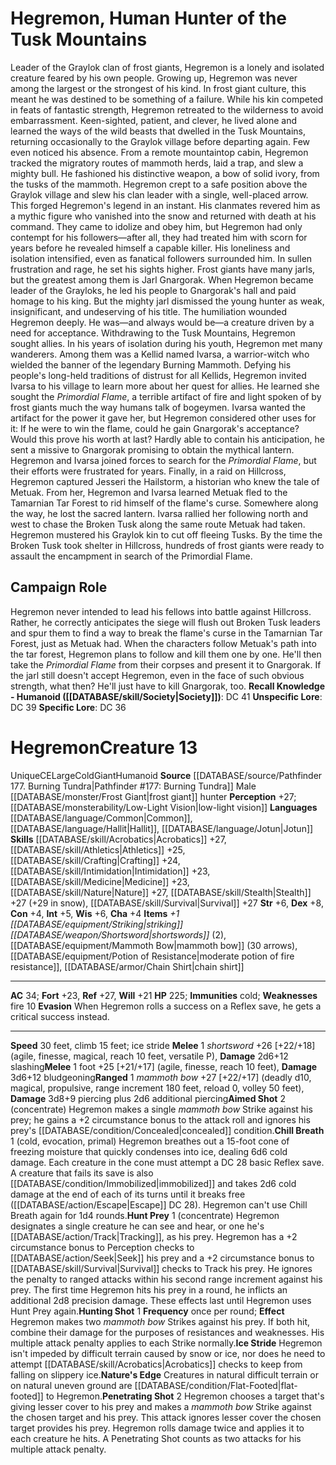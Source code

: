 ﻿---
ac: '34'
alignment: CE
charisma: '+4'
climb_speed: '15'
constitution: '+4'
creature_ability:
- Aimed Shot
- Chill Breath
- Evasion
- Hunt Prey
- Hunting Shot
- Ice Stride
- Nature's Edge
- ''
- Penetrating Shot
dexterity: '+8'
fortitude: '+23'
hp: '225'
id: '1831'
immunity:
- '[[DATABASE/trait/Cold|cold]]'
intelligence: '+5'
land_speed: '30'
language:
- '[[DATABASE/language/Common|Common]]'
- '[[DATABASE/language/Hallit|Hallit]]'
- '[[DATABASE/language/Jotun|Jotun]]'
level: '13'
max_speed: '30'
name: Hegremon
perception: '+27'
rarity: Unique
reflex: '+27'
sense:
- '[[DATABASE/monsterability/Low-Light Vision|low-light vision]]'
size: Large
skill:
- '[[DATABASE/skill/Acrobatics|Acrobatics]] +27'
- '[[DATABASE/skill/Athletics|Athletics]] +25'
- '[[DATABASE/skill/Crafting|Crafting]] +24'
- '[[DATABASE/skill/Intimidation|Intimidation]] +23'
- '[[DATABASE/skill/Medicine|Medicine]] +23'
- '[[DATABASE/skill/Nature|Nature]] +27'
- '[[DATABASE/skill/Stealth|Stealth]] +27'
- '[[DATABASE/skill/Survival|Survival]] +27'
source: '[[DATABASE/source/Pathfinder 177. Burning Tundra|Pathfinder #177: Burning
  Tundra]]'
speed:
- 30 feet
- climb 15 feet; ice stride
strength: '+6'
strength_req: '6'
strongest_save:
- Reflex
trait:
- '[[DATABASE/trait/Cold|Cold]]'
- '[[DATABASE/trait/Giant|Giant]]'
- '[[DATABASE/trait/Humanoid|Humanoid]]'
- '[[DATABASE/trait/Unique|Unique]]'
type: Creature
vision: Low-light vision
weakest_save:
- Will
weakness:
- '[[DATABASE/trait/Fire|fire]] 10'
will: '+21'
wisdom: '+6'

---
# Hegremon, Human Hunter of the Tusk Mountains

Leader of the Graylok clan of frost giants, Hegremon is a lonely and isolated creature feared by his own people.
 Growing up, Hegremon was never among the largest or the strongest of his kind. In frost giant culture, this meant he was destined to be something of a failure. While his kin competed in feats of fantastic strength, Hegremon retreated to the wilderness to avoid embarrassment. Keen-sighted, patient, and clever, he lived alone and learned the ways of the wild beasts that dwelled in the Tusk Mountains, returning occasionally to the Graylok village before departing again. Few even noticed his absence.
 From a remote mountaintop cabin, Hegremon tracked the migratory routes of mammoth herds, laid a trap, and slew a mighty bull. He fashioned his distinctive weapon, a bow of solid ivory, from the tusks of the mammoth. Hegremon crept to a safe position above the Graylok village and slew his clan leader with a single, well-placed arrow.
 This forged Hegremon's legend in an instant. His clanmates revered him as a mythic figure who vanished into the snow and returned with death at his command. They came to idolize and obey him, but Hegremon had only contempt for his followers—after all, they had treated him with scorn for years before he revealed himself a capable killer. His loneliness and isolation intensified, even as fanatical followers surrounded him. In sullen frustration and rage, he set his sights higher.
 Frost giants have many jarls, but the greatest among them is Jarl Gnargorak. When Hegremon became leader of the Grayloks, he led his people to Gnargorak's hall and paid homage to his king. But the mighty jarl dismissed the young hunter as weak, insignificant, and undeserving of his title. The humiliation wounded Hegremon deeply. He was—and always would be—a creature driven by a need for acceptance.
 Withdrawing to the Tusk Mountains, Hegremon sought allies. In his years of isolation during his youth, Hegremon met many wanderers. Among them was a Kellid named Ivarsa, a warrior-witch who wielded the banner of the legendary Burning Mammoth. Defying his people's long-held traditions of distrust for all Kellids, Hegremon invited Ivarsa to his village to learn more about her quest for allies. He learned she sought the _Primordial Flame_, a terrible artifact of fire and light spoken of by frost giants much the way humans talk of bogeymen. Ivarsa wanted the artifact for the power it gave her, but Hegremon considered other uses for it: If he were to win the flame, could he gain Gnargorak's acceptance? Would this prove his worth at last? Hardly able to contain his anticipation, he sent a missive to Gnargorak promising to obtain the mythical lantern.
 Hegremon and Ivarsa joined forces to search for the _Primordial Flame_, but their efforts were frustrated for years. Finally, in a raid on Hillcross, Hegremon captured Jesseri the Hailstorm, a historian who knew the tale of Metuak. From her, Hegremon and Ivarsa learned Metuak fled to the Tamarnian Tar Forest to rid himself of the flame's curse. Somewhere along the way, he lost the sacred lantern. Ivarsa rallied her following north and west to chase the Broken Tusk along the same route Metuak had taken. Hegremon mustered his Graylok kin to cut off fleeing Tusks. By the time the Broken Tusk took shelter in Hillcross, hundreds of frost giants were ready to assault the encampment in search of the Primordial Flame.

## Campaign Role

Hegremon never intended to lead his fellows into battle against Hillcross. Rather, he correctly anticipates the siege will flush out Broken Tusk leaders and spur them to find a way to break the flame's curse in the Tamarnian Tar Forest, just as Metuak had. When the characters follow Metuak's path into the tar forest, Hegremon plans to follow and kill them one by one. He'll then take the _Primordial Flame_ from their corpses and present it to Gnargorak.
 If the jarl still doesn't accept Hegremon, even in the face of such obvious strength, what then?
 He'll just have to kill Gnargorak, too.
**Recall Knowledge - Humanoid ([[DATABASE/skill/Society|Society]])**: DC 41
**Unspecific Lore**: DC 39
**Specific Lore**: DC 36

# Hegremon<span class="item-type">Creature 13</span>

<span class="trait-unique item-trait">Unique</span><span class="trait-alignment item-trait">CE</span><span class="trait-size item-trait">Large</span><span class="item-trait">Cold</span><span class="item-trait">Giant</span><span class="item-trait">Humanoid</span>
**Source** [[DATABASE/source/Pathfinder 177. Burning Tundra|Pathfinder #177: Burning Tundra]]
Male [[DATABASE/monster/Frost Giant|frost giant]] hunter
**Perception** +27; [[DATABASE/monsterability/Low-Light Vision|low-light vision]]
**Languages** [[DATABASE/language/Common|Common]], [[DATABASE/language/Hallit|Hallit]], [[DATABASE/language/Jotun|Jotun]]
**Skills** [[DATABASE/skill/Acrobatics|Acrobatics]] +27, [[DATABASE/skill/Athletics|Athletics]] +25, [[DATABASE/skill/Crafting|Crafting]] +24, [[DATABASE/skill/Intimidation|Intimidation]] +23, [[DATABASE/skill/Medicine|Medicine]] +23, [[DATABASE/skill/Nature|Nature]] +27, [[DATABASE/skill/Stealth|Stealth]] +27 (+29 in snow), [[DATABASE/skill/Survival|Survival]] +27
**Str** +6, **Dex** +8, **Con** +4, **Int** +5, **Wis** +6, **Cha** +4
**Items** _+1 [[DATABASE/equipment/Striking|striking]] [[DATABASE/weapon/Shortsword|shortswords]]_ (2), [[DATABASE/equipment/Mammoth Bow|mammoth bow]] (30 arrows), [[DATABASE/equipment/Potion of Resistance|moderate potion of fire resistance]], [[DATABASE/armor/Chain Shirt|chain shirt]]

---
**AC** 34; **Fort** +23, **Ref** +27, **Will** +21
**HP** 225; **Immunities** cold; **Weaknesses** fire 10
<span class="in-box-ability">**Evasion** When Hegremon rolls a success on a Reflex save, he gets a critical success instead.</span>

---
**Speed** 30 feet, climb 15 feet; ice stride
<span class="in-box-ability">**Melee** <span class="action-icon">1</span> _shortsword_ +26 [+22/+18] (agile, finesse, magical, reach 10 feet, versatile P), **Damage** 2d6+12 slashing</span><span class="in-box-ability">**Melee** <span class="action-icon">1</span> foot +25 [+21/+17] (agile, finesse, reach 10 feet), **Damage** 3d6+12 bludgeoning</span><span class="in-box-ability">**Ranged** <span class="action-icon">1</span> _mammoth bow_ +27 [+22/+17] (deadly d10, magical, propulsive, range increment 180 feet, reload 0, volley 50 feet), **Damage** 3d8+9 piercing plus 2d6 additional piercing</span><span class="in-box-ability">**Aimed Shot** <span class="action-icon">2</span> (concentrate) Hegremon makes a single _mammoth bow_ Strike against his prey; he gains a +2 circumstance bonus to the attack roll and ignores his prey's [[DATABASE/condition/Concealed|concealed]] condition.</span><span class="in-box-ability">**Chill Breath** <span class="action-icon">1</span> (cold, evocation, primal) Hegremon breathes out a 15-foot cone of freezing moisture that quickly condenses into ice, dealing 6d6 cold damage. Each creature in the cone must attempt a DC 28 basic Reflex save. A creature that fails its save is also [[DATABASE/condition/Immobilized|immobilized]] and takes 2d6 cold damage at the end of each of its turns until it breaks free ([[DATABASE/action/Escape|Escape]] DC 28). Hegremon can't use Chill Breath again for 1d4 rounds.</span><span class="in-box-ability">**Hunt Prey** <span class="action-icon">1</span> (concentrate) Hegremon designates a single creature he can see and hear, or one he's [[DATABASE/action/Track|Tracking]], as his prey. Hegremon has a +2 circumstance bonus to Perception checks to [[DATABASE/action/Seek|Seek]] his prey and a +2 circumstance bonus to [[DATABASE/skill/Survival|Survival]] checks to Track his prey. He ignores the penalty to ranged attacks within his second range increment against his prey. The first time Hegremon hits his prey in a round, he inflicts an additional 2d8 precision damage. These effects last until Hegremon uses Hunt Prey again.</span><span class="in-box-ability">**Hunting Shot** <span class="action-icon">1</span> **Frequency** once per round; **Effect** Hegremon makes two _mammoth bow_ Strikes against his prey. If both hit, combine their damage for the purposes of resistances and weaknesses. His multiple attack penalty applies to each Strike normally.</span><span class="in-box-ability">**Ice Stride** Hegremon isn't impeded by difficult terrain caused by snow or ice, nor does he need to attempt [[DATABASE/skill/Acrobatics|Acrobatics]] checks to keep from falling on slippery ice.</span><span class="in-box-ability">**Nature's Edge** Creatures in natural difficult terrain or on natural uneven ground are [[DATABASE/condition/Flat-Footed|flat-footed]] to Hegremon.</span><span class="in-box-ability">**Penetrating Shot** <span class="action-icon">2</span> Hegremon chooses a target that's giving lesser cover to his prey and makes a _mammoth bow_ Strike against the chosen target and his prey. This attack ignores lesser cover the chosen target provides his prey. Hegremon rolls damage twice and applies it to each creature he hits. A Penetrating Shot counts as two attacks for his multiple attack penalty.</span>